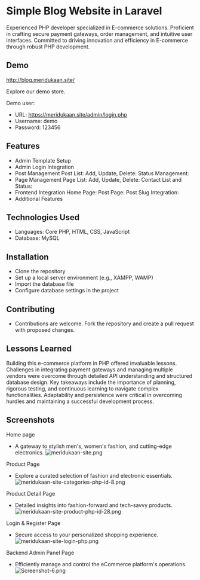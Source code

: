 
# Simple Blog Website in Laravel

Experienced PHP developer specialized in E-commerce solutions. Proficient in crafting secure payment gateways, order management, and intuitive user interfaces. Committed to driving innovation and efficiency in E-commerce through robust PHP development.




## Demo

http://blog.meridukaan.site/

Explore our demo store.

Demo user:
- URL: https://meridukaan.site/admin/login.php
- Username: demo
- Password: 123456
## Features

- Admin Template Setup
- Admin Login Integration
- Post Management
Post List:
Add, Update, Delete:
Status Management:
- Page Management
Page List:
Add, Update, Delete:
Contact List and Status:
- Frontend Integration
Home Page:
Post Page:
Post Slug Integration:
- Additional Features

## Technologies Used

- Languages: Core PHP, HTML, CSS, JavaScript
- Database: MySQL





## Installation

- Clone the repository
- Set up a local server environment (e.g., XAMPP, WAMP)
- Import the database file
- Configure database settings in the project
## Contributing

- Contributions are welcome. Fork the repository and create a pull request with proposed changes.
## Lessons Learned

Building this e-commerce platform in PHP offered invaluable lessons. Challenges in integrating payment gateways and managing multiple vendors were overcome through detailed API understanding and structured database design. Key takeaways include the importance of planning, rigorous testing, and continuous learning to navigate complex functionalities. Adaptability and persistence were critical in overcoming hurdles and maintaining a successful development process.


## Screenshots

Home page
- A gateway to stylish men's, women's fashion, and cutting-edge electronics.
![meridukaan-site.png](https://i.postimg.cc/mrGrW8XG/meridukaan-site.png)

Product Page
- Explore a curated selection of fashion and electronic essentials.
![meridukaan-site-categories-php-id-8.png](https://i.postimg.cc/fyjbLXJr/meridukaan-site-categories-php-id-8.png)

Product Detail Page
- Detailed insights into fashion-forward and tech-savvy products.
![meridukaan-site-product-php-id-28.png](https://i.postimg.cc/JzH958Q1/meridukaan-site-product-php-id-28.png)

Login & Register Page
- Secure access to your personalized shopping experience.
![meridukaan-site-login-php.png](https://i.postimg.cc/prgB2w5Z/meridukaan-site-login-php.png)

Backend Admin Panel Page
- Efficiently manage and control the eCommerce platform's operations.
![Screenshot-6.png](https://i.postimg.cc/HLp8xPQ9/Screenshot-6.png)
